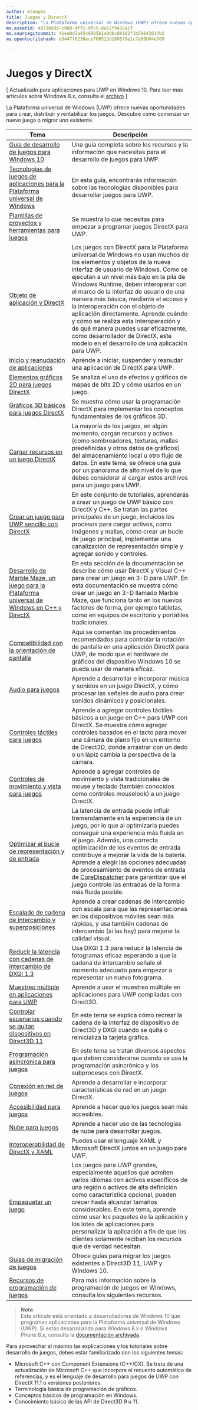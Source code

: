 ```yaml
---
author: mtoepke
title: Juegos y DirectX
description: "La Plataforma universal de Windows (UWP) ofrece nuevas oportunidades para crear, distribuir y rentabilizar los juegos. Descubre cómo comenzar un nuevo juego o migrar uno existente."
ms.assetid: 4073b835-c900-4ff2-9fc5-da52f9432a1f
ms.sourcegitcommit: 41ee0d2a45408b5b1a0dbc0b102f1b59843814b2
ms.openlocfilehash: e5447f6238ece768513d160579e1c7e89b04e509

---
```


# Juegos y DirectX


\[ Actualizado para aplicaciones para UWP en Windows 10. Para leer más artículos sobre Windows 8.x, consulta el [archivo](http://go.microsoft.com/fwlink/p/?linkid=619132) \]

La Plataforma universal de Windows (UWP) ofrece nuevas oportunidades para crear, distribuir y rentabilizar los juegos. Descubre cómo comenzar un nuevo juego o migrar uno existente.

| Tema | Descripción |
|---------------------------------------------------------------------------------------------------------------------------------------------------|-------------------------------------------------------------------------------------------------------------------------------------------------------------------------------------------------------------------------------------------------------------------------------------------------------------------------------------------------------------------------------------------------------------------------------------------------------------------------------|
| [Guía de desarrollo de juegos para Windows 10](e2e.md) | Una guía completa sobre los recursos y la información que necesitas para el desarrollo de juegos para UWP. |
| [Tecnologías de juegos de aplicaciones para la Plataforma universal de Windows](game-development-platform-guide.md) | En esta guía, encontrarás información sobre las tecnologías disponibles para desarrollar juegos para UWP. |
| [Plantillas de proyectos y herramientas para juegos](prepare-your-dev-environment-for-windows-store-directx-game-development.md) | Se muestra lo que necesitas para empezar a programar juegos DirectX para UWP. |
| [Objeto de aplicación y DirectX](about-the-metro-style-user-interface-and-directx.md) | Los juegos con DirectX para la Plataforma universal de Windows no usan muchos de los elementos y objetos de la nueva interfaz de usuario de Windows. Como se ejecutan a un nivel más bajo en la pila de Windows Runtime, deben interoperar con el marco de la interfaz de usuario de una manera más básica, mediante el acceso y la interoperación con el objeto de aplicación directamente. Aprende cuándo y cómo se realiza esta interoperación y de qué manera puedes usar eficazmente, como desarrollador de DirectX, este modelo en el desarrollo de una aplicación para UWP. |
| [Inicio y reanudación de aplicaciones](launching-and-resuming-apps-directx-and-cpp.md) | Aprende a iniciar, suspender y reanudar una aplicación de DirectX para UWP. |
| [Elementos gráficos 2D para juegos DirectX](working-with-2d-graphics-in-your-directx-game.md) | Se analiza el uso de efectos y gráficos de mapas de bits 2D y cómo usarlos en un juego. |
| [Gráficos 3D básicos para juegos DirectX](an-introduction-to-3d-graphics-with-directx.md) | Se muestra cómo usar la programación DirectX para implementar los conceptos fundamentales de los gráficos 3D. |
| [Cargar recursos en un juego DirectX](load-a-game-asset.md) | La mayoría de los juegos, en algún momento, cargan recursos y activos (como sombreadores, texturas, mallas predefinidas y otros datos de gráficos) del almacenamiento local u otro flujo de datos. En este tema, se ofrece una guía por un panorama de alto nivel de lo que debes considerar al cargar estos archivos para un juego para UWP. |
| [Crear un juego para UWP sencillo con DirectX](tutorial--create-your-first-metro-style-directx-game.md) | En este conjunto de tutoriales, aprenderás a crear un juego de UWP básico con DirectX y C++. Se tratan las partes principales de un juego, incluidos los procesos para cargar activos, como imágenes y mallas, cómo crear un bucle de juego principal, implementar una canalización de representación simple y agregar sonido y controles. |
| [Desarrollo de Marble Maze, un juego para la Plataforma universal de Windows en C++ y DirectX](developing-marble-maze-a-windows-store-game-in-cpp-and-directx.md) | En esta sección de la documentación se describe cómo usar DirectX y Visual C++ para crear un juego en 3-D para UWP. En esta documentación se muestra cómo crear un juego en 3-D llamado Marble Maze, que funciona tanto en los nuevos factores de forma, por ejemplo tabletas, como en equipos de escritorio y portátiles tradicionales. |
| [Compatibilidad con la orientación de pantalla](supporting-screen-rotation-directx-and-cpp.md) | Aquí se comentan los procedimientos recomendados para controlar la rotación de pantalla en una aplicación DirectX para UWP, de modo que el hardware de gráficos del dispositivo Windows 10 se pueda usar de manera eficaz. |
| [Audio para juegos](working-with-audio-in-your-directx-game.md) | Aprende a desarrollar e incorporar música y sonidos en un juego DirectX, y cómo procesar las señales de audio para crear sonidos dinámicos y posicionales. |
| [Controles táctiles para juegos](tutorial--adding-touch-controls-to-your-directx-game.md) | Aprende a agregar controles táctiles básicos a un juego en C++ para UWP con DirectX. Se muestra cómo agregar controles basados en el tacto para mover una cámara de plano fijo en un entorno de Direct3D, donde arrastrar con un dedo o un lápiz cambia la perspectiva de la cámara. |
| [Controles de movimiento y vista para juegos](tutorial--adding-move-look-controls-to-your-directx-game.md) | Aprende a agregar controles de movimiento y vista tradicionales de mouse y teclado (también conocidos como controles mouselook) a un juego DirectX. |
| [Optimizar el bucle de representación y de entrada](optimize-performance-for-windows-store-direct3d-11-apps-with-coredispatcher.md) | La latencia de entrada puede influir tremendamente en la experiencia de un juego, por lo que al optimizarla puedes conseguir una experiencia más fluida en el juego. Además, una correcta optimización de los eventos de entrada contribuye a mejorar la vida de la batería. Aprende a elegir las opciones adecuadas de procesamiento de eventos de entrada de [CoreDispatcher](optimize-performance-for-windows-store-direct3d-11-apps-with-coredispatcher.md) para garantizar que el juego controle las entradas de la forma más fluida posible. |
| [Escalado de cadena de intercambio y superposiciones](multisampling--scaling--and-overlay-swap-chains.md) | Aprende a crear cadenas de intercambio con escala para que las representaciones en los dispositivos móviles sean más rápidas, y usa también cadenas de intercambio (si las hay) para mejorar la calidad visual. |
| [Reducir la latencia con cadenas de intercambio de DXGI 1.3](reduce-latency-with-dxgi-1-3-swap-chains.md) | Usa DXGI 1.3 para reducir la latencia de fotogramas eficaz esperando a que la cadena de intercambio señale el momento adecuado para empezar a representar un nuevo fotograma. |
| [Muestreo múltiple en aplicaciones para UWP](multisampling--multi-sample-anti-aliasing--in-windows-store-apps.md) | Aprende a usar el muestreo múltiple en aplicaciones para UWP compiladas con Direct3D. |
| [Controlar escenarios cuando se quitan dispositivos en Direct3D 11](handling-device-lost-scenarios.md) | En este tema se explica cómo recrear la cadena de la interfaz de dispositivo de Direct3D y DXGI cuando se quita o reinicializa la tarjeta gráfica. |
| [Programación asincrónica para juegos](asynchronous-programming-directx-and-cpp.md) | En este tema se tratan diversos aspectos que deben considerarse cuando se usa la programación asincrónica y los subprocesos con DirectX. |
| [Conexión en red de juegos](work-with-networking-in-your-directx-game.md) | Aprende a desarrollar e incorporar características de red en un juego DirectX. |
| [Accesibilidad para juegos](accessibility-for-games.md) | Aprende a hacer que los juegos sean más accesibles. |
| [Nube para juegos](cloud-for-games.md) | Aprende a hacer uso de las tecnologías de nube para desarrollar juegos. |
| [Interoperabilidad de DirectX y XAML](directx-and-xaml-interop.md) | Puedes usar el lenguaje XAML y Microsoft DirectX juntos en un juego para UWP. |
| [Empaquetar un juego](package-your-windows-store-directx-game.md) | Los juegos para UWP grandes, especialmente aquellos que admiten varios idiomas con activos específicos de una región o activos de alta definición como característica opcional, pueden crecer hasta alcanzar tamaños considerables. En este tema, aprende cómo usar los paquetes de la aplicación y los lotes de aplicaciones para personalizar la aplicación a fin de que los clientes solamente reciban los recursos que de verdad necesitan. |
| [Guías de migración de juegos](porting-guides.md) | Ofrece guías para migrar los juegos existentes a Direct3D 11, UWP y Windows 10. |
| [Recursos de programación de juegos](additional-directx-game-programming-resources.md) | Para más información sobre la programación de juegos en Windows, consulta los siguientes recursos. |

 

> **Nota**  
Este artículo está orientado a desarrolladores de Windows 10 que programan aplicaciones para la Plataforma universal de Windows (UWP). Si estás desarrollando para Windows 8.x o Windows Phone 8.x, consulta la [documentación archivada](http://go.microsoft.com/fwlink/p/?linkid=619132).

 

Para aprovechar al máximo las explicaciones y los tutoriales sobre desarrollo de juegos, debes estar familiarizado con los siguientes temas:

-   Microsoft C++ con Component Extensions (C++/CX). Se trata de una actualización de Microsoft C++ que incorpora el recuento automático de referencias, y es el lenguaje de desarrollo para juegos de UWP con DirectX 11.1 o versiones posteriores.
-   Terminología básica de programación de gráficos.
-   Conceptos básicos de programación en Windows.
-   Conocimiento básico de las API de Direct3D 9 u 11.

 

 







<!--HONumber=Jun16_HO4-->


